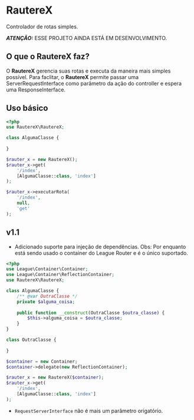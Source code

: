 RautereX
===
Controlador de rotas simples.

***ATENÇÃO:*** ESSE PROJETO AINDA ESTÁ EM DESENVOLVIMENTO.

O que o RautereX faz?
--
O **RautereX** gerencia suas rotas e executa da maneira mais simples possível.
Para faclitar, o **RautereX** permite passar uma ServerRequestInterface como parâmetro da ação do controller e espera uma ResponseInterface.

Uso básico
--

```php
<?php
use RautereX\RautereX;

class AlgumaClasse {
    
}

$rauter_x = new RautereX();
$rauter_x->get(
    '/index',
    [AlgumaClasse::class, 'index']
);

$rauter_x->executarRota(
    '/index',
    null,
    'get'
);
```

v1.1
--
- Adicionado suporte para injeção de dependências.
Obs: Por enquanto está sendo usado o container do League Router e é o único suportado.

```php
<?php
use League\Container\Container;
use League\Container\ReflectionContainer;
use RautereX\RautereX;

class AlgumaClasse {
    /** @var OutraClasse */
    private $alguma_coisa;
   
    public function __construct(OutraClasse $outra_classe) {
        $this->alguma_coisa = $outra_classe;
    }
}

class OutraClasse {
    
}

$container = new Container;
$container->delegate(new ReflectionContainer);

$rauter_x = new RautereX($container);
$rauter_x->get(
    '/index',
    [AlgumaClasse::class, 'index']
); 
```
- `RequestServerInterface` não é mais um parâmetro origatório.